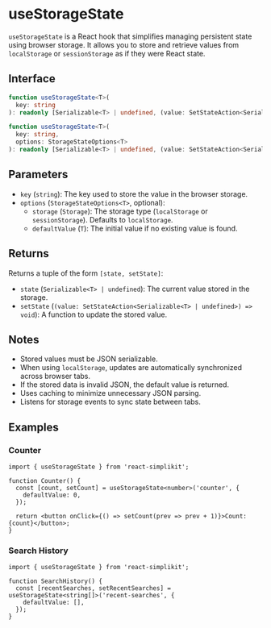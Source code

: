 # useStorageState

`useStorageState` is a React hook that simplifies managing persistent state using browser storage.
It allows you to store and retrieve values from `localStorage` or `sessionStorage` as if they were React state.

## Interface

```ts
function useStorageState<T>(
  key: string
): readonly [Serializable<T> | undefined, (value: SetStateAction<Serializable<T> | undefined>) => void];

function useStorageState<T>(
  key: string,
  options: StorageStateOptions<T>
): readonly [Serializable<T> | undefined, (value: SetStateAction<Serializable<T> | undefined>) => void];
```

## Parameters

- `key` (`string`): The key used to store the value in the browser storage.
- `options` (`StorageStateOptions<T>`, optional):
  - `storage` (`Storage`): The storage type (`localStorage` or `sessionStorage`). Defaults to `localStorage`.
  - `defaultValue` (`T`): The initial value if no existing value is found.

## Returns

Returns a tuple of the form `[state, setState]`:

- `state` (`Serializable<T> | undefined`): The current value stored in the storage.
- `setState` (`(value: SetStateAction<Serializable<T> | undefined>) => void`): A function to update the stored value.

## Notes

- Stored values must be JSON serializable.
- When using `localStorage`, updates are automatically synchronized across browser tabs.
- If the stored data is invalid JSON, the default value is returned.
- Uses caching to minimize unnecessary JSON parsing.
- Listens for storage events to sync state between tabs.

## Examples

### Counter

```tsx
import { useStorageState } from 'react-simplikit';

function Counter() {
  const [count, setCount] = useStorageState<number>('counter', {
    defaultValue: 0,
  });

  return <button onClick={() => setCount(prev => prev + 1)}>Count: {count}</button>;
}
```

### Search History

```tsx
import { useStorageState } from 'react-simplikit';

function SearchHistory() {
  const [recentSearches, setRecentSearches] = useStorageState<string[]>('recent-searches', {
    defaultValue: [],
  });
}
```

